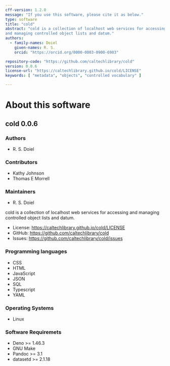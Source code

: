 ```yaml
---
cff-version: 1.2.0
message: "If you use this software, please cite it as below."
type: software
title: "cold"
abstract: "cold is a collection of localhost web services for accessing
and managing controlled object lists and datum."
authors:
  - family-names: Doiel
    given-names: R. S.
    orcid: "https://orcid.org/0000-0003-0900-6903"

repository-code: "https://github.com/caltechlibrary/cold"
version: 0.0.6
license-url: "https://caltechlibrary.github.io/cold/LICENSE"
keywords: [ "metadata", "objects", "controlled vocabulary" ]

---
```


About this software
===================

## cold 0.0.6

### Authors

- R. S. Doiel

### Contributors

- Kathy Johnson
- Thomas E Morrell

### Maintainers

- R. S. Doiel

cold is a collection of localhost web services for accessing and
managing controlled object lists and datum.

- License: <https://caltechlibrary.github.io/cold/LICENSE>
- GitHub: <https://github.com/caltechlibrary/cold>
- Issues: <https://github.com/caltechlibrary/cold/issues>


### Programming languages

- CSS
- HTML
- JavaScript
- JSON
- SQL
- Typescript
- YAML

### Operating Systems

- Linux

### Software Requiremets

- Deno &gt;= 1.46.3
- GNU Make
- Pandoc &gt;= 3.1
- datasetd &gt;= 2.1.18
